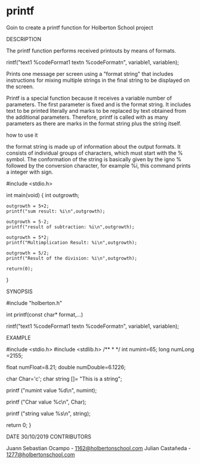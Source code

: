 # printf
Goin to create a printf function for Holberton School project

DESCRIPTION

The printf function performs received printouts by means of formats.  

  rintf("text1 %codeFormat1 textn %codeFormatn",  variable1, variablen);
        
Prints one message per screen using a "format string" that includes instructions 
for mixing multiple strings in the final string to be displayed on the screen.

Printf is a special function because it receives a variable number of parameters.
The first parameter is fixed and is the format string. It includes text to be printed 
literally and marks to be replaced by text obtained from the additional parameters.
Therefore, printf is called with as many parameters as there are marks in the format string
plus the string itself.


how to use it

the format string is made up of information about the output formats.
It consists of individual groups of characters, which must start with the % symbol. 
The conformation of the string is basically given by the igno % followed by the conversion
character, for example %i, this command prints a integer with sign.

#include <stdio.h>

int main(void)
{
    int outgrowth;

    outgrowth = 5+2;
    printf("sum result: %i\n",outgrowth);

    outgrowth = 5-2;
    printf("result of subtraction: %i\n",outgrowth);

    outgrowth = 5*2;
    printf("Multimplication Result: %i\n",outgrowth);

    outgrowth = 5/2;
    printf("Result of the division: %i\n",outgrowth);

    return(0);
}

SYNOPSIS

#include "holberton.h"

int printf(const char* format,...)

rintf("text1 %codeFormat1 textn %codeFormatn",  variable1, variablen);

EXAMPLE


#include <stdio.h>
#include <stdlib.h>
/**
*
*/
  int numint=65; long numLong =2155;

  float numFloat=8.21; double numDouble=6.1226;

  char Char='c'; char string []= "This is a string";

  printf ("numint value %d\n", numint);
    
  printf ("Char value %c\n", Char);

  printf ("string value %s\n", string);

  return 0;
}

DATE
30/10/2019
CONTRIBUTORS

Juann Sebastian Ocampo - 1162@holbertonschool.com
Julian Castañeda - 1277@holbertonschool.com
